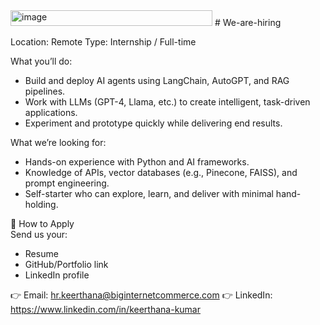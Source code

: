 <img width="323" height="25" alt="image" src="https://github.com/user-attachments/assets/debcf606-8153-4076-b0f2-a65109f4248d" />
# We-are-hiring

Location: Remote
Type: Internship / Full-time  

What you’ll do:  
- Build and deploy AI agents using LangChain, AutoGPT, and RAG pipelines.  
- Work with LLMs (GPT-4, Llama, etc.) to create intelligent, task-driven applications.  
- Experiment and prototype quickly while delivering end results.  

What we’re looking for:
- Hands-on experience with Python and AI frameworks.  
- Knowledge of APIs, vector databases (e.g., Pinecone, FAISS), and prompt engineering.  
- Self-starter who can explore, learn, and deliver with minimal hand-holding.

 📩 How to Apply  
Send us your:  
- Resume  
- GitHub/Portfolio link  
- LinkedIn profile  

👉 Email: hr.keerthana@biginternetcommerce.com
👉 LinkedIn: https://www.linkedin.com/in/keerthana-kumar
